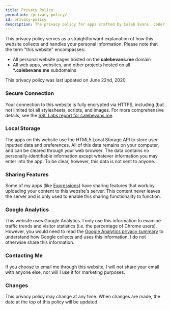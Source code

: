 ```yaml
---
title: Privacy Policy
permalink: /privacy-policy/
id: privacy-policy
description: The privacy policy for apps crafted by Caleb Evans, coder for Christ
---
```


This privacy policy serves as a straightforward explanation of how this website
collects and handles your personal information. Please note that the term "this
website" encompasses:

- All personal website pages hosted on the **calebevans.me** domain
- All web apps, websites, and other projects hosted on all **\*.calebevans.me** subdomains

This privacy policy was last updated on June 22nd, 2020.

### Secure Connection

Your connection to this website is fully encrypted via HTTPS, including (but not
limited to) all stylesheets, scripts, and images. For more comprehensive
details, see the [SSL Labs report for calebevans.me][ssl-report].

[ssl-report]: https://www.ssllabs.com/ssltest/analyze.html?d=calebevans.me

### Local Storage

The apps on this website use the HTML5 Local Storage API to store user-inputted
data and preferences. All of this data remains on your computer, and can be
cleared through your web browser. The data contains no personally-identifiable
information except whatever information you may enter into the app. To be clear,
however, this data is not sent to anyone.

### Sharing Features

Some of my apps (like [Expressions][expressions]) have sharing features that
work by uploading your content to this website's server. This content never
leaves the server and is only used to enable this sharing functionality to
function.

[expressions]: https://projects.calebevans.me/expressions/

### Google Analytics

This website uses Google Analytics. I only use this information to examine
traffic trends and visitor statistics (i.e. the percentage of Chrome users).
However, you would need to read the [Google Analytics privacy summary][privacy]
to understand how Google collects and uses this information. I do not otherwise
share this information.

[privacy]: https://support.google.com/analytics/answer/6004245?hl=en

### Contacting Me

If you choose to email me through this website, I will not share your email with
anyone else, nor will I use it for marketing purposes.

### Changes

This privacy policy may change at any time. When changes are made, the date at
the top of this policy will be updated.
